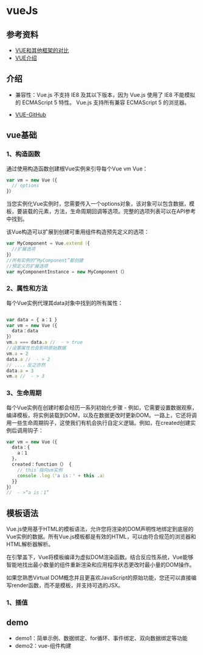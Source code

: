 # vueJs
## 参考资料
- [VUE和其他框架的对比](http://cn.vuejs.org/v2/guide/comparison.html)
- [VUE介绍](http://cn.vuejs.org/v2/guide/single-file-components.html)


## 介绍

- 兼容性：Vue.js 不支持 IE8 及其以下版本，因为 Vue.js 使用了 IE8 不能模拟的 ECMAScript 5 特性。 Vue.js 支持所有兼容 ECMAScript 5 的浏览器。

- [VUE-GitHub](https://github.com/vuejs/vue)

## vue基础

### 1、构造函数

通过使用构造函数创建根Vue实例来引导每个Vue vm Vue：

```js
var vm = new Vue（{
  // options
}）
```

当您实例化Vue实例时，您需要传入一个options对象，该对象可以包含数据，模板，要装载的元素，方法，生命周期回调等选项。完整的选项列表可以在API参考中找到。


该Vue构造可以扩展到创建可重用组件构造预先定义的选项：

```js
var MyComponent = Vue.extend（{
  //扩展选项
}）
//所有实例的“MyComponent”都创建
//预定义的扩展选项
var myComponentInstance = new MyComponent（）
```

### 2、属性和方法

每个Vue实例代理其data对象中找到的所有属性：

```js

var data = { a：1 }
var vm = new Vue（{
  data：data
}）
vm.a === data.a //  - > true
//设置属性也会影响原始数据
vm.a = 2
data.a //  - > 2
// ...，反之亦然
data.a = 3
vm.a //  - > 3

```

### 3、生命周期

每个Vue实例在创建时都会经历一系列初始化步骤 - 例如，它需要设置数据观察，编译模板，将实例装载到DOM，以及在数据更改时更新DOM。一路上，它还将调用一些生命周期钩子，这使我们有机会执行自定义逻辑。例如，在created创建实例后调用钩子：

```js
var vm = new Vue（{
  data：{
    a：1
  }，
  created：function（） {
    //`this`指向vm实例
    console .log（'a is：' + this .a）
  }}
}）
//  - >“a is：1”
```

## 模板语法

Vue.js使用基于HTML的模板语法，允许您将渲染的DOM声明性地绑定到底层的Vue实例的数据。所有Vue.js模板都是有效的HTML，可以由符合规范的浏览器和HTML解析器解析。

在引擎盖下，Vue将模板编译为虚拟DOM渲染函数。结合反应性系统，Vue能够智能地找出最小数量的组件重新渲染和应用程序状态更改时最小量的DOM操作。

如果您熟悉Virtual DOM概念并且更喜欢JavaScript的原始功能，您还可以直接编写render函数，而不是模板，并支持可选的JSX。

### 1、插值





## demo

- demo1：简单示例、数据绑定、for循环、事件绑定、双向数据绑定等功能
- demo2：vue-组件构建